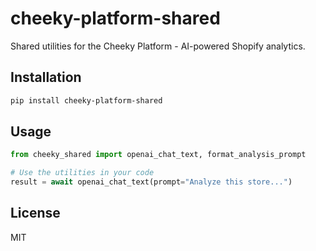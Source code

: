 # cheeky-platform-shared

Shared utilities for the Cheeky Platform - AI-powered Shopify analytics.

## Installation

```bash
pip install cheeky-platform-shared
```

## Usage

```python
from cheeky_shared import openai_chat_text, format_analysis_prompt

# Use the utilities in your code
result = await openai_chat_text(prompt="Analyze this store...")
```

## License

MIT